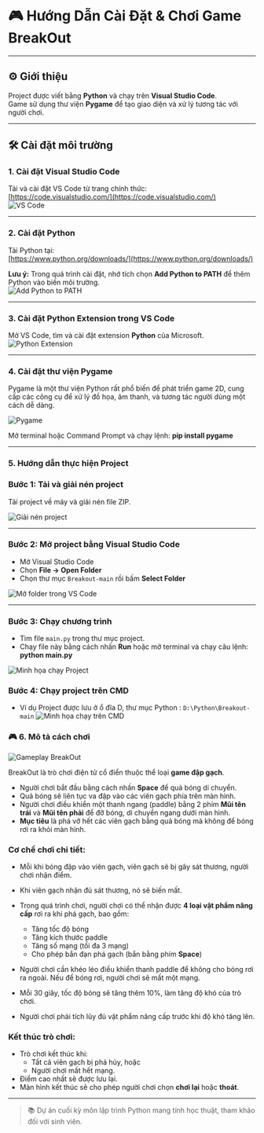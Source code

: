 # 🎮 Hướng Dẫn Cài Đặt & Chơi Game BreakOut

---

## ⚙️ Giới thiệu

Project được viết bằng **Python** và chạy trên **Visual Studio Code**.  
Game sử dụng thư viện **Pygame** để tạo giao diện và xử lý tương tác với người chơi.

---

## 🛠️ Cài đặt môi trường

### 1. Cài đặt Visual Studio Code  
Tải và cài đặt VS Code từ trang chính thức:  
[https://code.visualstudio.com/](https://code.visualstudio.com/)  
![VS Code](https://github.com/user-attachments/assets/d7af7cd8-2684-4bca-9747-6a6e0cb26119)

---

### 2. Cài đặt Python  
Tải Python tại:  
[https://www.python.org/downloads/](https://www.python.org/downloads/)  

**Lưu ý:** Trong quá trình cài đặt, nhớ tích chọn **Add Python to PATH** để thêm Python vào biến môi trường.  
![Add Python to PATH](https://github.com/user-attachments/assets/7cf4d649-d9ba-4d60-9a0e-3741503bcedf)

---

### 3. Cài đặt Python Extension trong VS Code  
Mở VS Code, tìm và cài đặt extension **Python** của Microsoft.  
![Python Extension](https://github.com/user-attachments/assets/d693a4a1-daca-4352-a9b5-486589eb9e07)

---

### 4. Cài đặt thư viện Pygame

Pygame là một thư viện Python rất phổ biến để phát triển game 2D, cung cấp các công cụ để xử lý đồ họa, âm thanh, và tương tác người dùng một cách dễ dàng.

![Pygame](https://github.com/user-attachments/assets/4c1f1e16-891d-4973-bdd1-852b23e8d50f)

Mở terminal hoặc Command Prompt và chạy lệnh:  **pip install pygame**

---

### 5. Hướng dẫn thực hiện Project

### Bước 1: Tải và giải nén project

Tải project về máy và giải nén file ZIP.

![Giải nén project](https://github.com/user-attachments/assets/f4bcaeb4-dea1-49dd-9d50-aee5bcad5498)

---

### Bước 2: Mở project bằng Visual Studio Code

- Mở Visual Studio Code
- Chọn **File → Open Folder**
- Chọn thư mục `Breakout-main` rồi bấm **Select Folder**

![Mở folder trong VS Code](https://github.com/user-attachments/assets/14d0044d-0722-4c74-b144-d863e0fd74de)

---

### Bước 3: Chạy chương trình

- Tìm file `main.py` trong thư mục project.
- Chạy file này bằng cách nhấn **Run** hoặc mở terminal và chạy câu lệnh: **python main.py**

![Minh họa chạy Project](https://github.com/user-attachments/assets/8d51568e-a23f-428b-8957-8483fdbabb29)

### Bước 4: Chạy project trên CMD

- Ví dụ Project được lưu ở ổ đĩa D, thư mục Python : `D:\Python\Breakout-main`
![Minh họa chạy trên CMD](https://github.com/user-attachments/assets/8d51568e-a23f-428b-8957-8483fdbabb29)

### 🎮 6. Mô tả cách chơi

![Gameplay BreakOut](https://github.com/user-attachments/assets/86e7a674-649f-49c7-94f1-1e181abfab3b)

BreakOut là trò chơi điện tử cổ điển thuộc thể loại **game đập gạch**.

- Người chơi bắt đầu bằng cách nhấn **Space** để quả bóng di chuyển.
- Quả bóng sẽ liên tục va đập vào các viên gạch phía trên màn hình.
- Người chơi điều khiển một thanh ngang (paddle) bằng 2 phím **Mũi tên trái** và **Mũi tên phải** để đỡ bóng, di chuyển ngang dưới màn hình.
- **Mục tiêu** là phá vỡ hết các viên gạch bằng quả bóng mà không để bóng rơi ra khỏi màn hình.

### Cơ chế chơi chi tiết:

- Mỗi khi bóng đập vào viên gạch, viên gạch sẽ bị gây sát thương, người chơi nhận điểm.
- Khi viên gạch nhận đủ sát thương, nó sẽ biến mất.
- Trong quá trình chơi, người chơi có thể nhận được **4 loại vật phẩm nâng cấp** rơi ra khi phá gạch, bao gồm:
  - Tăng tốc độ bóng
  - Tăng kích thước paddle
  - Tăng số mạng (tối đa 3 mạng)
  - Cho phép bắn đạn phá gạch (bắn bằng phím **Space**)

- Người chơi cần khéo léo điều khiển thanh paddle để không cho bóng rơi ra ngoài. Nếu để bóng rơi, người chơi sẽ mất một mạng.
- Mỗi 30 giây, tốc độ bóng sẽ tăng thêm 10%, làm tăng độ khó của trò chơi.
- Người chơi phải tích lũy đủ vật phẩm nâng cấp trước khi độ khó tăng lên.

### Kết thúc trò chơi:

- Trò chơi kết thúc khi:
  - Tất cả viên gạch bị phá hủy, hoặc
  - Người chơi mất hết mạng.
- Điểm cao nhất sẽ được lưu lại.
- Màn hình kết thúc sẽ cho phép người chơi chọn **chơi lại** hoặc **thoát**.

---

> 📚 Dự án cuối kỳ môn lập trình Python mang tính học thuật, tham khảo đối với sinh viên.
